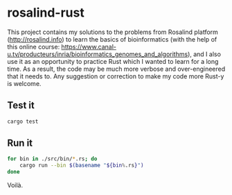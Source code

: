 
# rosalind-rust

This project contains my solutions to the problems from Rosalind platform (http://rosalind.info) to learn the basics of bioinformatics (with the help of this online course: https://www.canal-u.tv/producteurs/inria/bioinformatics_genomes_and_algorithms), and I also use it as an opportunity to practice Rust which I wanted to learn for a long time. As a result, the code may be much more verbose and over-engineered that it needs to. Any suggestion or correction to make my code more Rust-y is welcome.

## Test it

```bash
cargo test
```

## Run it

```bash
for bin in ./src/bin/*.rs; do
	cargo run --bin $(basename "${bin%.rs}")
done
```

Voilà.
